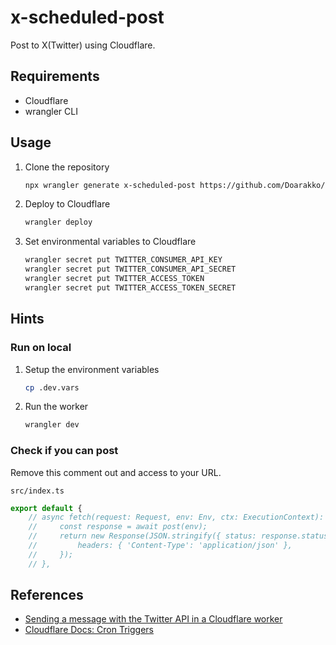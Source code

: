 # x-scheduled-post

Post to X(Twitter) using Cloudflare.

## Requirements

- Cloudflare
- wrangler CLI

## Usage

1. Clone the repository

   ```bash
   npx wrangler generate x-scheduled-post https://github.com/Doarakko/x-scheduled-post
   ```

1. Deploy to Cloudflare

   ```bash
   wrangler deploy
   ```

1. Set environmental variables to Cloudflare

   ```bash
   wrangler secret put TWITTER_CONSUMER_API_KEY
   wrangler secret put TWITTER_CONSUMER_API_SECRET
   wrangler secret put TWITTER_ACCESS_TOKEN
   wrangler secret put TWITTER_ACCESS_TOKEN_SECRET
   ```

## Hints

### Run on local

1. Setup the environment variables

   ```bash
   cp .dev.vars
   ```

1. Run the worker

   ```bash
   wrangler dev
   ```

### Check if you can post

Remove this comment out and access to your URL.

`src/index.ts`

```typescript
export default {
    // async fetch(request: Request, env: Env, ctx: ExecutionContext): Promise<Response> {
    //     const response = await post(env);
    //     return new Response(JSON.stringify({ status: response.status, message: response.statusText }), {
    //         headers: { 'Content-Type': 'application/json' },
    //     });
    // },

```

## References

- [Sending a message with the Twitter API in a Cloudflare worker](https://www.leopradel.com/blog/use-twitter-api-clouflare-worker)
- [Cloudflare Docs: Cron Triggers](https://developers.cloudflare.com/workers/configuration/cron-triggers/)
